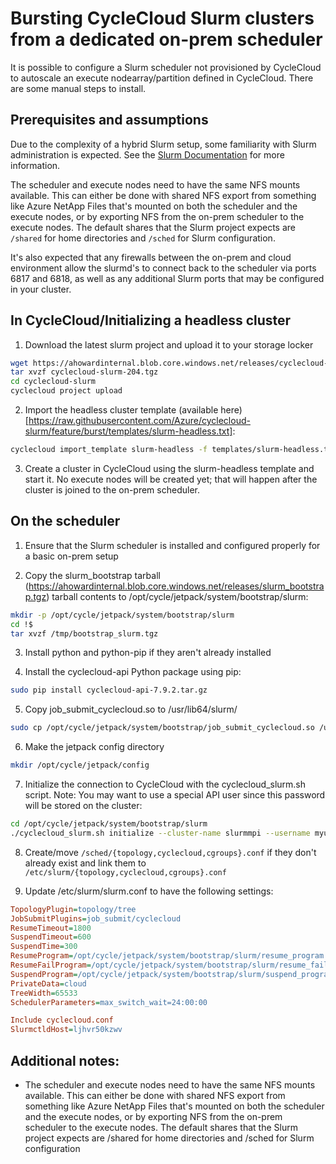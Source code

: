 # Bursting CycleCloud Slurm clusters from a dedicated on-prem scheduler

It is possible to configure a Slurm scheduler not provisioned by CycleCloud to autoscale an execute nodearray/partition defined in CycleCloud. There are some manual steps to install.

## Prerequisites and assumptions
Due to the complexity of a hybrid Slurm setup, some familiarity with Slurm administration is expected. See the [Slurm Documentation](https://slurm.schedmd.com/) for more information.

The scheduler and execute nodes need to have the same NFS mounts available. This can either be done with shared NFS export from something like Azure NetApp Files that's mounted on both the scheduler and the execute nodes, or by exporting NFS from the on-prem scheduler to the execute nodes. The default shares that the Slurm project expects are `/shared` for home directories and `/sched` for Slurm configuration.

It's also expected that any firewalls between the on-prem and cloud environment allow the slurmd's to connect back to the scheduler via ports 6817 and 6818, as well as any additional Slurm ports that may be configured in your cluster.

## In CycleCloud/Initializing a headless cluster

1) Download the latest slurm project and upload it to your storage locker

```bash
wget https://ahowardinternal.blob.core.windows.net/releases/cyclecloud-slurm-204.tgz
tar xvzf cyclecloud-slurm-204.tgz
cd cyclecloud-slurm
cyclecloud project upload
```

2) Import the headless cluster template (available here)[https://raw.githubusercontent.com/Azure/cyclecloud-slurm/feature/burst/templates/slurm-headless.txt]:

```bash
cyclecloud import_template slurm-headless -f templates/slurm-headless.txt -c slurm
```

3) Create a cluster in CycleCloud using the slurm-headless template and start it. No execute nodes will be created yet; that will happen after the cluster is joined to the on-prem scheduler.

## On the scheduler

1) Ensure that the Slurm scheduler is installed and configured properly for a basic on-prem setup

2) Copy the slurm_bootstrap tarball (https://ahowardinternal.blob.core.windows.net/releases/slurm_bootstrap.tgz) tarball contents to /opt/cycle/jetpack/system/bootstrap/slurm:

```bash
mkdir -p /opt/cycle/jetpack/system/bootstrap/slurm
cd !$
tar xvzf /tmp/bootstrap_slurm.tgz
```

3) Install python and python-pip if they aren't already installed

4) Install the cyclecloud-api Python package using pip:

```bash
sudo pip install cyclecloud-api-7.9.2.tar.gz
```

5) Copy job_submit_cyclecloud.so  to /usr/lib64/slurm/

```bash
sudo cp /opt/cycle/jetpack/system/bootstrap/job_submit_cyclecloud.so /usr/lib64/slurm/
```

6) Make the jetpack config directory

```bash
mkdir /opt/cycle/jetpack/config
```

7) Initialize the connection to CycleCloud with the cyclecloud_slurm.sh script. Note: You may want to use a special API user since this password will be stored on the cluster:

```bash
cd /opt/cycle/jetpack/system/bootstrap/slurm
./cyclecloud_slurm.sh initialize --cluster-name slurmmpi --username myuser --password mypass --url https://mycyclecloud.eastus.cloudapp.azure.com 
```

8) Create/move `/sched/{topology,cyclecloud,cgroups}.conf` if they don't already exist and link them to `/etc/slurm/{topology,cyclecloud,cgroups}.conf`

9) Update /etc/slurm/slurm.conf to have the following settings:

```ini
TopologyPlugin=topology/tree
JobSubmitPlugins=job_submit/cyclecloud
ResumeTimeout=1800
SuspendTimeout=600
SuspendTime=300
ResumeProgram=/opt/cycle/jetpack/system/bootstrap/slurm/resume_program.sh
ResumeFailProgram=/opt/cycle/jetpack/system/bootstrap/slurm/resume_fail_program.sh
SuspendProgram=/opt/cycle/jetpack/system/bootstrap/slurm/suspend_program.sh
PrivateData=cloud
TreeWidth=65533
SchedulerParameters=max_switch_wait=24:00:00

Include cyclecloud.conf
SlurmctldHost=ljhvr50kzwv
```


## Additional notes:

* The scheduler and execute nodes need to have the same NFS mounts available. This can either be done with shared NFS export from something like Azure NetApp Files that's mounted on both the scheduler and the execute nodes, or by exporting NFS from the on-prem scheduler to the execute nodes. The default shares that the Slurm project expects are /shared for home directories and /sched for Slurm configuration